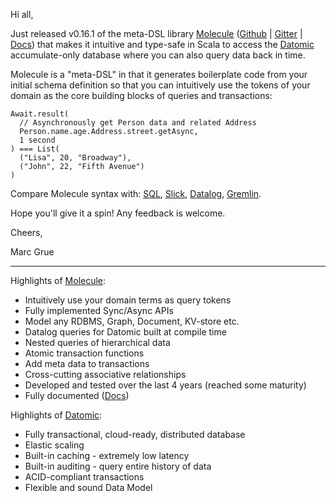 Hi all,

Just released v0.16.1 of the meta-DSL library [Molecule](http://www.scalamolecule.org) ([Github](https://github.com/scalamolecule/molecule) | [Gitter](https://gitter.im/scalamolecule/Lobby) | [Docs](http://www.scalamolecule.org/api/molecule/)) that makes it intuitive and type-safe in Scala to access the [Datomic](https://www.datomic.com/on-prem.html) accumulate-only database where you can also query data back in time.

Molecule is a "meta-DSL" in that it generates boilerplate code from your initial schema definition so that 
you can intuitively use the tokens of your domain as the core building blocks of queries and transactions:

```
Await.result(
  // Asynchronously get Person data and related Address
  Person.name.age.Address.street.getAsync, 
  1 second
) === List(
  ("Lisa", 20, "Broadway"),
  ("John", 22, "Fifth Avenue")
)
```

Compare Molecule syntax with: [SQL](http://www.scalamolecule.org/compare/sql/), [Slick](http://www.scalamolecule.org/compare/sql/slick/), [Datalog](http://www.scalamolecule.org/compare/datomic/), [Gremlin](http://www.scalamolecule.org/compare/gremlin/). 


Hope you'll give it a spin! Any feedback is welcome.

Cheers,

Marc Grue

---------

Highlights of [Molecule](http://www.scalamolecule.org):

- Intuitively use your domain terms as query tokens
- Fully implemented Sync/Async APIs
- Model any RDBMS, Graph, Document, KV-store etc.
- Datalog queries for Datomic built at compile time
- Nested queries of hierarchical data
- Atomic transaction functions
- Add meta data to transactions
- Cross-cutting associative relationships
- Developed and tested over the last 4 years (reached some maturity)
- Fully documented ([Docs](http://www.scalamolecule.org/api/molecule/))


Highlights of [Datomic](https://www.datomic.com/on-prem.html):

- Fully transactional, cloud-ready, distributed database
- Elastic scaling
- Built-in caching - extremely low latency
- Built-in auditing - query entire history of data
- ACID-compliant transactions
- Flexible and sound Data Model